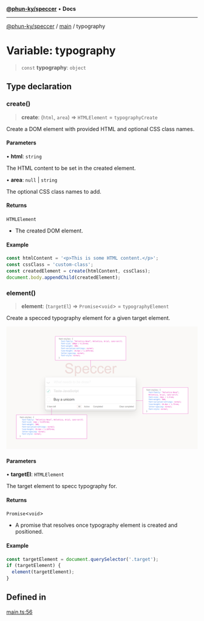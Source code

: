 [**@phun-ky/speccer**](../../README.md) • **Docs**

***

[@phun-ky/speccer](../../README.md) / [main](../README.md) / typography

# Variable: typography

> `const` **typography**: `object`

## Type declaration

### create()

> **create**: (`html`, `area`) => `HTMLElement` = `typographyCreate`

Create a DOM element with provided HTML and optional CSS class names.

#### Parameters

• **html**: `string`

The HTML content to be set in the created element.

• **area**: `null` \| `string`

The optional CSS class names to add.

#### Returns

`HTMLElement`

- The created DOM element.

#### Example

```ts
const htmlContent = '<p>This is some HTML content.</p>';
const cssClass = 'custom-class';
const createdElement = create(htmlContent, cssClass);
document.body.appendChild(createdElement);
```

### element()

> **element**: (`targetEl`) => `Promise`\<`void`\> = `typographyElement`

Create a specced typography element for a given target element.

![typography](https://github.com/phun-ky/speccer/blob/main/public/typography.png?raw=true)

#### Parameters

• **targetEl**: `HTMLElement`

The target element to specc typography for.

#### Returns

`Promise`\<`void`\>

- A promise that resolves once typography element is created and positioned.

#### Example

```ts
const targetElement = document.querySelector('.target');
if (targetElement) {
  element(targetElement);
}
```

## Defined in

[main.ts:56](https://github.com/phun-ky/speccer/blob/main/src/main.ts#L56)
